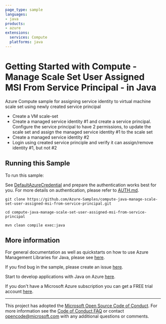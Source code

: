 ```yaml
---
page_type: sample
languages:
- java
products:
- azure
extensions:
  services: Compute
  platforms: java
---
```


# Getting Started with Compute - Manage Scale Set User Assigned MSI From Service Principal - in Java #


  Azure Compute sample for assigning service identity to virtual machine scale set using newly created service principal
   - Create a VM scale-set
   - Create a managed service identity #1 and create a service principal. Configure the service principal to have 2 permissions, to update the scale set and assign the managed service identity #1 to the scale set
   - Create a managed service identity #2
   - Login using created service principle and verify it can assign/remove identity #1, but not #2
 

## Running this Sample ##

To run this sample:

See [DefaultAzureCredential](https://github.com/Azure/azure-sdk-for-java/tree/main/sdk/identity/azure-identity#defaultazurecredential) and prepare the authentication works best for you. For more details on authentication, please refer to [AUTH.md](https://github.com/Azure/azure-sdk-for-java/blob/main/sdk/resourcemanager/docs/AUTH.md).

    git clone https://github.com/Azure-Samples/compute-java-manage-scale-set-user-assigned-msi-from-service-principal.git

    cd compute-java-manage-scale-set-user-assigned-msi-from-service-principal

    mvn clean compile exec:java

## More information ##

For general documentation as well as quickstarts on how to use Azure Management Libraries for Java, please see [here](https://aka.ms/azsdk/java/mgmt).

If you find bug in the sample, please create an issue [here](https://github.com/Azure/azure-sdk-for-java/issues).

Start to develop applications with Java on Azure [here](http://azure.com/java).

If you don't have a Microsoft Azure subscription you can get a FREE trial account [here](http://go.microsoft.com/fwlink/?LinkId=330212).

---

This project has adopted the [Microsoft Open Source Code of Conduct](https://opensource.microsoft.com/codeofconduct/). For more information see the [Code of Conduct FAQ](https://opensource.microsoft.com/codeofconduct/faq/) or contact [opencode@microsoft.com](mailto:opencode@microsoft.com) with any additional questions or comments.
